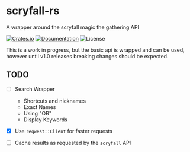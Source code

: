 # scryfall-rs

A wrapper around the scryfall magic the gathering API

[![Crates.io](https://img.shields.io/crates/v/scryfall.svg)](https://crates.io/crates/scryfall)
[![Documentation](https://docs.rs/scryfall/badge.svg)](https://docs.rs/scryfall)
![License](https://img.shields.io/badge/license-MIT-blue.svg)

This is a work in progress, but the basic api is wrapped and can be used,
however until v1.0 releases breaking changes should be expected.

## TODO

- [ ] Search Wrapper
  - Shortcuts and nicknames
  - Exact Names
  - Using "OR"
  - Display Keywords

- [x] Use `reqwest::Client` for faster requests

- [ ] Cache results as requested by the `scryfall` API
